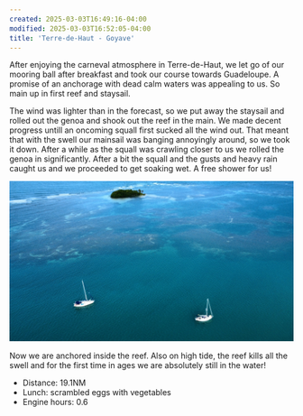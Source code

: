 ```yaml
---
created: 2025-03-03T16:49:16-04:00
modified: 2025-03-03T16:52:05-04:00
title: 'Terre-de-Haut - Goyave'
---
```


After enjoying the carneval atmosphere in Terre-de-Haut, we let go of our mooring ball after breakfast and took our course towards Guadeloupe. A promise of an anchorage with dead calm waters was appealing to us. So main up in first reef and staysail. 

The wind was lighter than in the forecast, so we put away the staysail and rolled out the genoa and shook out the reef in the main. We made decent progress untill an oncoming squall first sucked all the wind out. That meant that with the swell our mainsail was banging annoyingly around, so we took it down.  After a while as the squall was crawling closer to us we rolled the genoa in significantly.  After a bit the squall and the gusts and heavy rain caught us and we proceeded to get soaking wet. A free shower for us! 

![Image](../2025/501706f921af60ce662c4dfc89cfbcab.jpg) 

Now we are anchored inside the reef. Also on high tide, the reef kills all the swell and for the first time in ages we are absolutely still in the water!

* Distance: 19.1NM
* Lunch: scrambled eggs with vegetables
* Engine hours: 0.6
